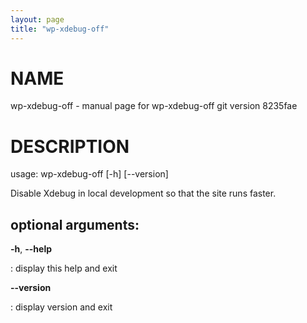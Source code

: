 ```yaml
---
layout: page
title: "wp-xdebug-off"
---
```



NAME
====

wp-xdebug-off - manual page for wp-xdebug-off git version 8235fae

DESCRIPTION
===========

usage: wp-xdebug-off \[-h\] \[\--version\]

Disable Xdebug in local development so that the site runs faster.

optional arguments:
-------------------

**-h**, **\--help**

:   display this help and exit

**\--version**

:   display version and exit
